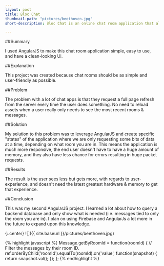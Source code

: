 ```yaml
---
layout: post
title: Bloc Chat
thumbnail-path: "pictures/beethoven.jpg"
short-description: Bloc Chat is an online chat room application that allows you to connect with all your friends!

---
```

##Summary

I used AngularJS to make this chat room application simple, easy to use, and have a clean-looking UI.

##Explanation

This project was created because chat rooms should be as simple and user-friendly as possible.

##Problem

The problem with a lot of chat apps is that they request a full page refresh from the server every time the user does something. No need to reload assets when a user really only needs to see the most recent rooms & messages.

##Solution

My solution to this problem was to leverage AngularJS and create specific "states" of the application where we are only requesting some bits of data at a time, depending on what room you are in.  This means the application is much more responsive, the end user doesn't have to have a huge amount of memory, and they also have less chance for errors resulting in huge packet requests.

##Results

The result is the user sees less but gets more, with regards to user-experience, and doesn't need the latest greatest hardware & memory to get that experience.

##Conclusion

This was my second AngularJS project.  I learned a lot about how to query a backend database and only show what is needed (i.e. messages tied to only the room you are in).  I plan on using Firebase and AngularJs a lot more in the future to expand upon this knowledge.



{:.center}
![]({{ site.baseurl }}/pictures/beethoven.jpg)



{% highlight javascript %}
Message.getByRoomId = function(roomId) {
      // Filter the messages by their room ID.
      ref.orderByChild('roomId').equalTo(roomId).on('value', function(snapshot) {
          return snapshot.val();
      });
    };
{% endhighlight %}
